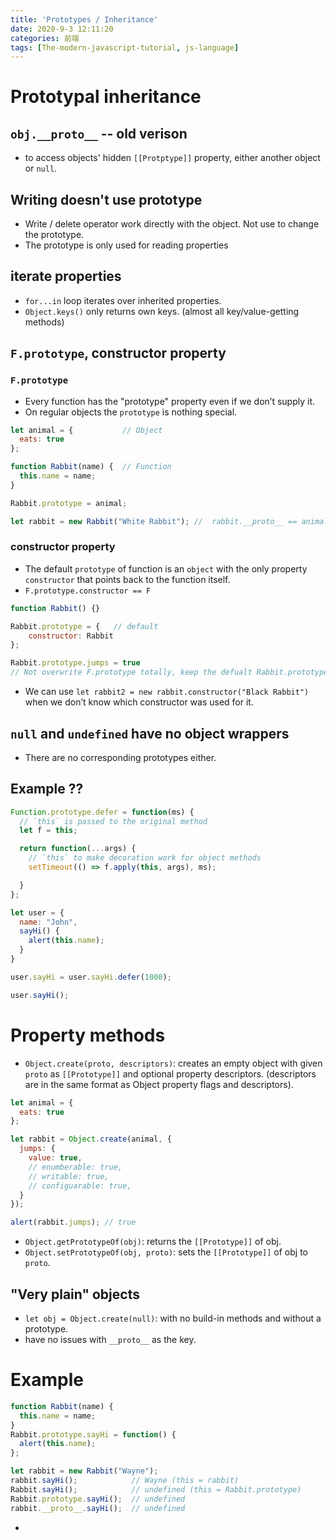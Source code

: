 ```yaml
---
title: 'Prototypes / Inheritance'
date: 2020-9-3 12:11:20
categories: 前端
tags: [The-modern-javascript-tutorial, js-language]
---
```


# Prototypal inheritance
## `obj.__proto__`  -- old verison
- to access objects' hidden `[[Protptype]]` property, either another object or `null`.

## Writing doesn't use prototype
- Write / delete operator work directly with the object. Not use to change the prototype.
- The prototype is only used for reading properties

## iterate properties
- `for...in` loop iterates over inherited properties.
- `Object.keys()` only returns own keys. (almost all key/value-getting methods)
<!--more-->

## `F.prototype`, constructor property
### `F.prototype`
- Every function has the "prototype" property even if we don’t supply it.
- On regular objects the `prototype` is nothing special.

```javascript
let animal = {           // Object
  eats: true
};

function Rabbit(name) {  // Function
  this.name = name;
}

Rabbit.prototype = animal;

let rabbit = new Rabbit("White Rabbit"); //  rabbit.__proto__ == animal
```

### constructor property
- The default `prototype` of function is an `object` with the only property `constructor` that points back to the function itself.
- `F.prototype.constructor == F`

```javascript
function Rabbit() {}

Rabbit.prototype = {   // default
 	constructor: Rabbit
};

Rabbit.prototype.jumps = true 
// Not overwrite F.prototype totally, keep the defualt Rabbit.prototype.constructor 
```

- We can use `let rabbit2 = new rabbit.constructor("Black Rabbit")` when we don’t know which constructor was used for it.

## `null` and `undefined` have no object wrappers
-  There are no corresponding prototypes either.

## Example ??

```javascript
Function.prototype.defer = function(ms) {
  // `this` is passed to the original method
  let f = this;      

  return function(...args) {
    // `this` to make decoration work for object methods
    setTimeout(() => f.apply(this, args), ms);  

  }
};

let user = {
  name: "John",
  sayHi() {
    alert(this.name);
  }
}

user.sayHi = user.sayHi.defer(1000);

user.sayHi();
```

# Property methods
- `Object.create(proto, descriptors)`: creates an empty object with given `proto` as `[[Prototype]]` and optional property descriptors. (descriptors are in the same format as Object property flags and descriptors).

```javascript
let animal = {
  eats: true
};

let rabbit = Object.create(animal, {
  jumps: {
    value: true,
    // enumberable: true,
    // writable: true,
    // configuarable: true,
  }
});

alert(rabbit.jumps); // true
```

- `Object.getPrototypeOf(obj)`: returns the `[[Prototype]]` of obj.
- `Object.setPrototypeOf(obj, proto)`: sets the `[[Prototype]]` of obj to `proto`.

## "Very plain" objects
- `let obj = Object.create(null)`: with no build-in methods and without a prototype.
- have no issues with `__proto__` as the key.


# Example

```javascript
function Rabbit(name) {
  this.name = name;
}
Rabbit.prototype.sayHi = function() {
  alert(this.name);
};

let rabbit = new Rabbit("Wayne");
rabbit.sayHi();            // Wayne (this = rabbit)
Rabbit.sayHi();            // undefined (this = Rabbit.prototype)
Rabbit.prototype.sayHi();  // undefined
rabbit.__proto__.sayHi();  // undefined
```
- 